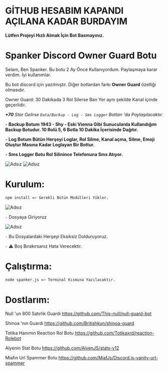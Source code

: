 # GİTHUB HESABIM KAPANDI AÇILANA KADAR BURDAYIM

**Lütfen Projeyi Hızlı Almak İçin Bot Basmayınız.**

# Spanker Discord Owner Guard Botu
Selam, Ben Spanker. Bu botu 2 Ay Önce Kullanıyordum. Paylaşmaya karar verdim. İyi kullanımlar.

Bu bot discord için yazılmıştır. Diğer botlardan farkı **Owner Guard** özelliği olmasıdır.

Owner Guard: 30 Dakikada 3 Rol Silerse Ban Yer aynı şekilde Kanal içinde geçerlidir.

***+70** Star Gelirse `Data/Backup - Log - Sms Logger` Botları 'da Paylaşılacaktır.*

**`-` Backup Botum 1943 - Shy - Eski Vienna Gibi Sunucularda Kullandığım Backup Botudur. 10 Rolü 5, 6 Botla 10 Dakika İçerisinde Dağıtır.**

**`-` Log Botum Bütün Herşeyi Loglar, Rol Silme, Kanal açma, Silme, Emoji Oluştur Masına Kadar Loglayan Bir Bottur.**

**`-` Sms Logger Botu Rol Silinince Telefonuna Sms Atıyor.**

![Adsız](https://spanker.is-a.fail/538cVmCQJ.png) ![Adsız](https://spanker.is-a.fail/538cJEz8y.png)


# Kurulum:

```sh
npm install => Gerekli Bütün Modülleri Yükler.
```

![Adsız](https://spanker.is-a.fail/5329nFAre.png) 

`-` Dosyaya Giriyoruz

![Adsız](https://spanker.is-a.fail/5329ShBwr.png) 

`-` Bu Dosyalardaki Herşeyi Eksiksiz Dolduruyoruz. 

`-` ⚠️ Boş Bırakırsanız Hata Verecektir.


# Çalıştırma:

```sh
node spanker.js => Terminal Kısmına Yazılacaktır.
```
# Dostlarım:

Null 'un 800 Satırlık Guardı https://github.com/This-null/null-guard-bot 

Shinoa 'nın Guardı https://github.com/Britishkun/shinoa-guard

Totika Hanımın Reaction Rol Botu https://github.com/Totikaxrd/reaction-Rolebot

Alyenin Stat Botu https://github.com/AlyenJS/stats-v12

Miafın Url Spammer Botu https://github.com/MiafJs/Discord.js-vanity-url-spammer

